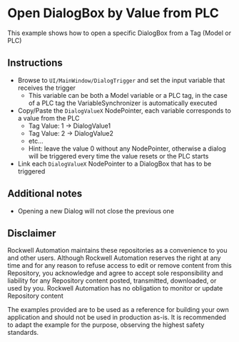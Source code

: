 # Open DialogBox by Value from PLC
This example shows how to open a specific DialogBox from a Tag (Model or PLC)

## Instructions
- Browse to `UI/MainWindow/DialogTrigger` and set the input variable that receives the trigger
	- This variable can be both a Model variable or a PLC tag, in the case of a PLC tag the VariableSynchronizer is automatically executed
- Copy/Paste the `DialogValueX` NodePointer, each variable corresponds to a value from the PLC	
	- Tag Value: 1 -> DialogValue1
	- Tag Value: 2 -> DialogValue2
	- etc...
	- Hint: leave the value 0 without any NodePointer, otherwise a dialog will be triggered every time the value resets or the PLC starts
- Link each `DialogValueX` NodePointer to a DialogBox that has to be triggered

## Additional notes
- Opening a new Dialog will not close the previous one

## Disclaimer

Rockwell Automation maintains these repositories as a convenience to you and other users. Although Rockwell Automation reserves the right at any time and for any reason to refuse access to edit or remove content from this Repository, you acknowledge and agree to accept sole responsibility and liability for any Repository content posted, transmitted, downloaded, or used by you. Rockwell Automation has no obligation to monitor or update Repository content

The examples provided are to be used as a reference for building your own application and should not be used in production as-is. It is recommended to adapt the example for the purpose, observing the highest safety standards.

